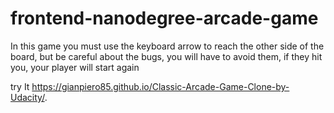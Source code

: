 frontend-nanodegree-arcade-game
===============================


  In this game you must use the keyboard arrow to reach the other side of the board, but
  be careful about the bugs, you will have to avoid them, if they hit you, your player will start again  



try It https://gianpiero85.github.io/Classic-Arcade-Game-Clone-by-Udacity/.
